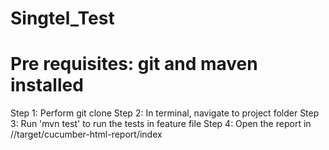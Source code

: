 # Singtel_Test
# Pre requisites: git and maven installed

Step 1: Perform git clone
Step 2: In terminal, navigate to project folder
Step 3: Run 'mvn test' to run the tests in feature file
Step 4: Open the report in //target/cucumber-html-report/index
